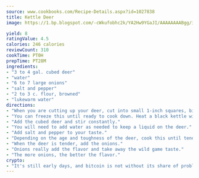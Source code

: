 ```yaml
---
source: www.cookbooks.com/Recipe-Details.aspx?id=1027838
title: Kettle Deer
image: https://1.bp.blogspot.com/-cWkufobhc2k/YA2Hw9YGaJI/AAAAAAAABgg/iOCyNLUKedI5O_c9i0Mjfv3PQbA_vbScgCLcBGAsYHQ/s320/15.png

yield: 8
ratingValue: 4.5
calories: 246 calories
reviewCount: 310
cookTime: PT0H
prepTime: PT28M
ingredients:
- "3 to 4 gal. cubed deer"
- "water"
- "6 to 7 large onions"
- "salt and pepper"
- "2 to 3 c. flour, browned"
- "lukewarm water"
directions:
- "When you are cutting up your deer, cut into small 1-inch squares, bite-size."
- "You can freeze this until ready to cook down. Heat a black kettle with a small amount of water in it to boiling."
- "Add the cubed deer and stir constantly."
- "You will need to add water as needed to keep a liquid on the deer."
- "Add salt and pepper to your taste."
- "Depending on the age and toughness of the deer, cook this until tender, approximately 2 hours."
- "When the deer is tender, add the onions."
- "Onions really add the flavor and take away the wild game taste."
- "The more onions, the better the flavor."
crypto:
- "It's still early days, and bitcoin is not without its share of problems."
---
```

